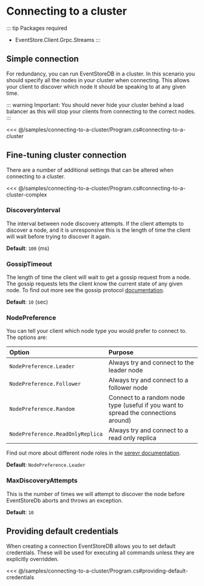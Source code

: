 # Connecting to a cluster

::: tip
Packages required
- EventStore.Client.Grpc.Streams
:::

## Simple connection

For redundancy, you can run EventStoreDB in a cluster. In this scenario you should specify all the nodes in your cluster when connecting. This allows your client to discover which node it should be speaking to at any given time.

::: warning
Important: You should never hide your cluster behind a load balancer as this will stop your clients from connecting to the correct nodes.
:::
 
<<< @/samples/connecting-to-a-cluster/Program.cs#connecting-to-a-cluster
 
## Fine-tuning cluster connection

There are a number of additional settings that can be altered when connecting to a cluster.

<<< @/samples/connecting-to-a-cluster/Program.cs#connecting-to-a-cluster-complex

### DiscoveryInterval

The interval between node discovery attempts. If the client attempts to discover a node, and it is unresponsive this is the length of time the client will wait before trying to discover it again.

**Default**: `100` (ms)

### GossipTimeout

The length of time the client will wait to get a gossip request from a node. The gossip requests lets the client know the current state of any given node. To find out more see the gossip protocol [documentation](/server/20.6/server/clustering/gossip).

**Default**: `10` (sec)

### NodePreference

You can tell your client which node type you would prefer to connect to. The options are:

| Option | Purpose |
|:------ |:------- |
| `NodePreference.Leader` | Always try and connect to the leader node |
| `NodePreference.Follower` | Always try and connect to a follower node | 
| `NodePreference.Random` | Connect to a random node type (useful if you want to spread the connections around) |
| `NodePreference.ReadOnlyReplica` | Always try and connect to a read only replica |

Find out more about different node roles in the [serevr documentation](/server/20.6/server/clustering/node-roles). 

**Default**: `NodePreference.Leader`

### MaxDiscoveryAttempts

This is the number of times we will attempt to discover the node before EventStoreDb aborts and throws an exception.

**Default**: `10`

## Providing default credentials

When creating a connection EventStoreDB allows you to set default credentials. These will be used for executing all commands unless they are explicitly overridden.

<<< @/samples/connecting-to-a-cluster/Program.cs#providing-default-credentials

<!-- TODO: Add link to supply with write -->

